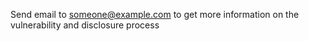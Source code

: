 Send email to someone@example.com to get more information on the vulnerability and disclosure process

